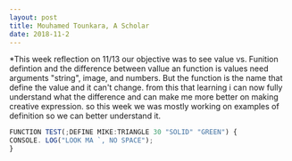 ```yaml
---
layout: post
title: Mouhamed Tounkara, A Scholar 
date: 2018-11-2
---
```

*This week reflection  on 11/13 our objective was to see value vs. Funition defintion and the difference between vallue an function is values need arguments "string", image, and numbers. But the function is the name that define the value and it can't change. from this that learning i can now  fully understand what the difference and can make me more better on making creative expression. so this week we was mostly working on examples of definition so we can better understand it.
  ```JAVASCRIPT 
  FUNCTION TEST(;DEFINE MIKE:TRIANGLE 30 "SOLID" "GREEN") {
  CONSOLE. LOG("LOOK MA `, NO SPACE");
  }
  ```
